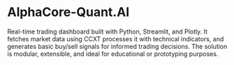 # AlphaCore-Quant.AI
Real-time trading dashboard built with Python, Streamlit, and Plotly. It fetches market data using CCXT processes it with technical indicators, and generates basic buy/sell signals for informed trading decisions. The solution is modular, extensible, and ideal for educational or prototyping purposes.
